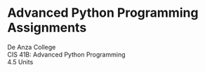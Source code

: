 # Advanced Python Programming Assignments

De Anza College<br />
CIS 41B: Advanced Python Programming<br />
4.5 Units<br />
